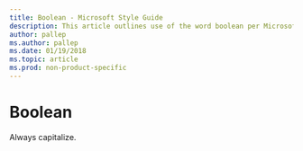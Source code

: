 ```yaml
---
title: Boolean - Microsoft Style Guide
description: This article outlines use of the word boolean per Microsoft style guidelines.
author: pallep
ms.author: pallep
ms.date: 01/19/2018
ms.topic: article
ms.prod: non-product-specific
---
```


# Boolean

Always capitalize.
